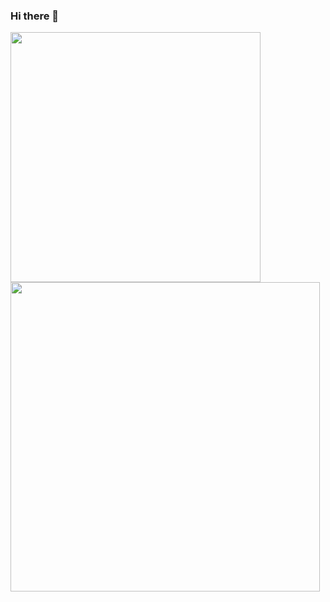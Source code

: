 ### Hi there 👋


<img width="400px" align="left" src="https://github-readme-stats.vercel.app/api/top-langs/?username=wanjirunjogu&hide=html&layout=compact" />
<img width="495px" align="left" src="https://github-readme-stats.vercel.app/api?username=wanjirunjogu&theme=default" />
